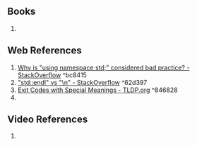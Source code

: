 ## Books
1. 

## Web References
1. [Why is "using namespace std;" considered bad practice? - StackOverflow](https://stackoverflow.com/questions/1452721/why-is-using-namespace-std-considered-bad-practice) ^bc8415
2. ["std::endl" vs "\n" - StackOverflow](https://stackoverflow.com/questions/213907/stdendl-vs-n) ^62d397
3. [Exit Codes with Special Meanings - TLDP.org](https://tldp.org/LDP/abs/html/exitcodes.html) ^846828
4. 

## Video References
1. 